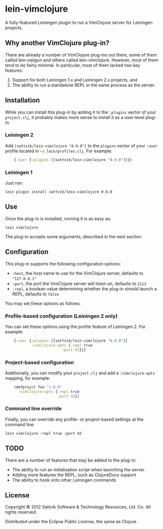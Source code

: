# lein-vimclojure

A fully-featured Leiningen plugin to run a VimClojure server for Leiningen
projects.

## Why another VimClojure plug-in?

There are already a number of VimClojure plug-ins out there, some of them
called lein-nailgun and others called lein-vimclojure.  However, most of them
tend to be fairly minimal.  In particular, most of them lacked two key features:

1. Support for both Leiningen 1.x and Leiningen 2.x projects, and
2. The ability to run a standalone REPL in the same process as the server.

## Installation

While you can install this plug-in by adding it to the `:plugins` vector of
your `project.clj`, it probably makes more sense to install it as a user-level
plug-in.

### Leiningen 2

Add `[sattvik/lein-vimclojure "0.9.0"]` to the `plugins` vector of your `:user`
profile located in `~/.lein/profiles.clj`.  For example:

```clj
    {:user {:plugins [[sattvik/lein-vimclojure "0.9.0"]]}}
```

### Leiningen 1

Just run:

    lein plugin install sattvik/lein-vimclojure 0.9.0

## Use

Once the plug-in is installed, running it is as easy as:

    lein vimclojure

The plug-in accepts some arguments, described in the next section.

## Configuration

This plug-in supports the following configuration options:

* `:host`, the host name to use for the VimClojure server, defaults to
  `"127.0.0.1"`
* `:port`, the port the VimClojure server will listen on, defaults to `2113`
* `:repl`, a boolean value determining whether the plug-in should launch a
  REPL, defaults to `false`

You may set these options as follows.

### Profile-based configuration (Leiningen 2 only)

You can set these options using the profile feature of Leiningen 2.  For
example:

```clj
    {:user {:plugins [[sattvik/lein-vimclojure "0.9.0"]]
            :vimclojure-opts {:repl true
	                      :port 42}}}
```

### Project-based configuration

Additionally, you can modify your `project.clj` and add a `:vimclojure-opts`
mapping, for example:

```clj
    (defprojct foo "1.0.0"
      :vimclojure-opts {:repl true
                        :port 42})
```

### Command line override

Finally, you can override any profile- or project-based settings at the command line:

    lein vimclojure :repl true :port 42

## TODO

There are a number of features that may be added to the plug-in:

* The ability to run an initialisation script when launching the server
* Adding more features the REPL, such as ClojureDocs support
* The ability to hook onto other Leiningen commands

## License

Copyright © 2012 Sattvik Software & Technology Resources, Ltd. Co.
All rights reserved.

Distributed under the Eclipse Public License, the same as Clojure.
